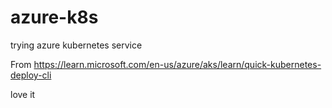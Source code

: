 # azure-k8s
 trying azure kubernetes service

From https://learn.microsoft.com/en-us/azure/aks/learn/quick-kubernetes-deploy-cli

love it
